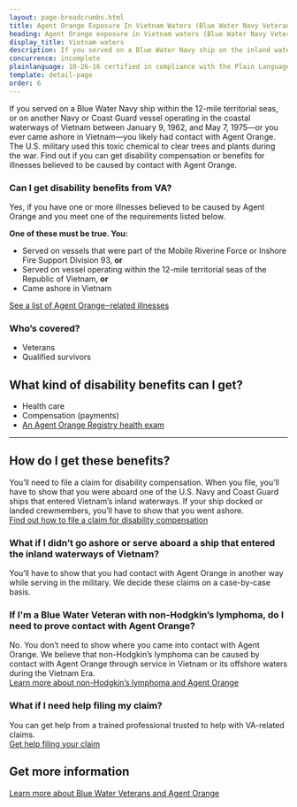 ```yaml
---
layout: page-breadcrumbs.html
title: Agent Orange Exposure In Vietnam Waters (Blue Water Navy Veterans)
heading: Agent Orange exposure in Vietnam waters (Blue Water Navy Veterans)
display_title: Vietnam waters
description: If you served on a Blue Water Navy ship on the inland waterways of Vietnam or ever came ashore in Vietnam, you likely had contact with Agent Orange. Find out if you're eligible for VA disability pay and other benefits for illnesses related to contact with this toxic chemical.
concurrence: incomplete
plainlanguage: 10-26-16 certified in compliance with the Plain Language Act
template: detail-page
order: 6
---
```


<div class="va-introtext">

If you served on a Blue Water Navy ship within the 12-mile territorial seas, or on another Navy or Coast Guard vessel operating in the coastal waterways of Vietnam between January 9, 1962, and May 7, 1975—or you ever came ashore in Vietnam—you likely had contact with Agent Orange. The U.S. military used this toxic chemical to clear trees and plants during the war. Find out if you can get disability compensation or benefits for illnesses believed to be caused by contact with Agent Orange.

</div>

<div class="feature" markdown="1">

### Can I get disability benefits from VA?

Yes, if you have one or more illnesses believed to be caused by Agent Orange and you meet one of the requirements listed below.

**One of these must be true. You:**
- Served on vessels that were part of the Mobile Riverine Force or Inshore Fire Support Division 93, **or**
- Served on vessel operating within the 12-mile territorial seas of the Republic of Vietnam, **or**
- Came ashore in Vietnam

[See a list of Agent Orange‒related illnesses](/disability/eligibility/hazardous-materials-exposure/agent-orange/related-diseases/)

### Who’s covered?

- Veterans
- Qualified survivors
</div>

## What kind of disability benefits can I get?

- Health care
- Compensation (payments)
- [An Agent Orange Registry health exam](/disability/eligibility/hazardous-materials-exposure/agent-orange/registry-health-exam/)

-----

## How do I get these benefits?

You’ll need to file a claim for disability compensation. When you file, you’ll have to show that you were aboard one of the U.S. Navy and Coast Guard ships that entered Vietnam’s inland waterways. If your ship docked or landed crewmembers, you’ll have to show that you went ashore. <br>
[Find out how to file a claim for disability compensation](/disability/how-to-file-claim/)


### What if I didn’t go ashore or serve aboard a ship that entered the inland waterways of Vietnam? 

You’ll have to show that you had contact with Agent Orange in another way while serving in the military. We decide these claims on a case-by-case basis.

### If I'm a Blue Water Veteran with non-Hodgkin’s lymphoma, do I need to prove contact with Agent Orange?

No. You don’t need to show where you came into contact with Agent Orange. We believe that non-Hodgkin’s lymphoma can be caused by contact with Agent Orange through service in Vietnam or its offshore waters during the Vietnam Era. <br>
[Learn more about non-Hodgkin’s lymphoma and Agent Orange](/disability/eligibility/hazardous-materials-exposure/agent-orange/non-hodgkins-lymphoma/)

### What if I need help filing my claim?

You can get help from a trained professional trusted to help with VA-related claims. <br>
[Get help filing your claim](/disability/get-help-filing-claim/)

## Get more information
[Learn more about Blue Water Veterans and Agent Orange](http://www.publichealth.va.gov/exposures/agentorange/locations/blue-water-veterans.asp#sthash.Srfgf1kO.dpuf)

